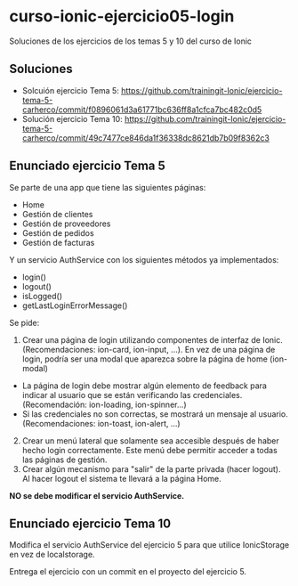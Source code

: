 # curso-ionic-ejercicio05-login
Soluciones de los ejercicios de los temas 5 y 10 del curso de Ionic

## Soluciones

- Solcuión ejercicio Tema 5: https://github.com/trainingit-Ionic/ejercicio-tema-5-carherco/commit/f0896061d3a61771bc636ff8a1cfca7bc482c0d5
- Solución ejercicio Tema 10: https://github.com/trainingit-Ionic/ejercicio-tema-5-carherco/commit/49c7477ce846da1f36338dc8621db7b09f8362c3

## Enunciado ejercicio Tema 5

Se parte de una app que tiene las siguientes páginas:

- Home
- Gestión de clientes
- Gestión de proveedores
- Gestión de pedidos
- Gestión de facturas

Y un servicio AuthService con los siguientes métodos ya implementados:

- login()
- logout()
- isLogged()
- getLastLoginErrorMessage()

Se pide: 

1) Crear una página de login utilizando componentes de interfaz de Ionic. (Recomendaciones: ion-card, ion-input, ...). En vez de una página de login, podría ser una modal que aparezca sobre la página de home (ion-modal)
  - La página de login debe mostrar algún elemento de feedback para indicar al usuario que se están verificando las credenciales. (Recomendación: ion-loading, ion-spinner...)
  - Si las credenciales no son correctas, se mostrará un mensaje al usuario. (Recomendaciones: ion-toast, ion-alert, ...)
2) Crear un menú lateral que solamente sea accesible después de haber hecho login correctamente. Este menú debe permitir acceder a todas las páginas de gestión.
3) Crear algún mecanismo para "salir" de la parte privada (hacer logout). Al hacer logout el sistema te llevará a la página Home.

**NO se debe modificar el servicio AuthService.**

## Enunciado ejercicio Tema 10

Modifica el servicio AuthService del ejercicio 5 para que utilice IonicStorage en vez de localstorage.

Entrega el ejercicio con un commit en el proyecto del ejercicio 5.
